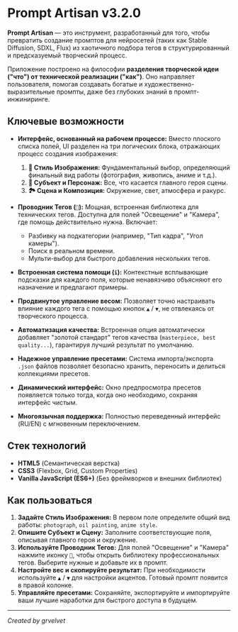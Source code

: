 # Prompt Artisan v3.2.0

**Prompt Artisan** — это инструмент, разработанный для того, чтобы превратить создание промптов для нейросетей (таких как Stable Diffusion, SDXL, Flux) из хаотичного подбора тегов в структурированный и предсказуемый творческий процесс.

Приложение построено на философии **разделения творческой идеи ("что") от технической реализации ("как")**. Оно направляет пользователя, помогая создавать богатые и художественно-выразительные промпты, даже без глубоких знаний в промпт-инжиниринге.

## Ключевые возможности

*   **Интерфейс, основанный на рабочем процессе:** Вместо плоского списка полей, UI разделен на три логических блока, отражающих процесс создания изображения:
    1.  **🎨 Стиль Изображения:** Фундаментальный выбор, определяющий финальный вид работы (фотография, живопись, аниме и т.д.).
    2.  **👤 Субъект и Персонаж:** Все, что касается главного героя сцены.
    3.  **🏞️ Сцена и Композиция:** Окружение, свет, атмосфера и ракурс.

*   **Проводник Тегов (`📖`):** Мощная, встроенная библиотека для технических тегов. Доступна для полей "Освещение" и "Камера", где помощь действительно нужна. Включает:
    *   Разбивку на подкатегории (например, "Тип кадра", "Угол камеры").
    *   Поиск в реальном времени.
    *   Мульти-выбор для быстрого добавления нескольких тегов.

*   **Встроенная система помощи (`i`):** Контекстные всплывающие подсказки для каждого поля, которые ненавязчиво объясняют его назначение и предлагают примеры.

*   **Продвинутое управление весом:** Позволяет точно настраивать влияние каждого тега с помощью кнопок `▲` / `▼`, не отвлекаясь от творческого процесса.

*   **Автоматизация качества:** Встроенная опция автоматически добавляет "золотой стандарт" тегов качества (`masterpiece, best quality...`), гарантируя лучший результат по умолчанию.

*   **Надежное управление пресетами:** Система импорта/экспорта `.json` файлов позволяет безопасно хранить, переносить и делиться коллекциями пресетов.

*   **Динамический интерфейс:** Окно предпросмотра пресетов появляется только тогда, когда оно необходимо, сохраняя интерфейс чистым.

*   **Многоязычная поддержка:** Полностью переведенный интерфейс (RU/EN) с мгновенным переключением.

## Стек технологий

*   **HTML5** (Семантическая верстка)
*   **CSS3** (Flexbox, Grid, Custom Properties)
*   **Vanilla JavaScript (ES6+)** (Без фреймворков и внешних библиотек)

## Как пользоваться

1.  **Задайте Стиль Изображения:** В первом поле определите общий вид работы: `photograph`, `oil painting`, `anime style`.
2.  **Опишите Субъект и Сцену:** Заполните соответствующие поля, описывая главного героя и окружение.
3.  **Используйте Проводник Тегов:** Для полей "Освещение" и "Камера" нажмите иконку `📖`, чтобы открыть библиотеку профессиональных тегов. Выберите нужные и добавьте их в промпт.
4.  **Настройте вес и скопируйте результат:** При необходимости используйте `▲` / `▼` для настройки акцентов. Готовый промпт появится в правой колонке.
5.  **Управляйте пресетами:** Сохраняйте, экспортируйте и импортируйте ваши лучшие наработки для быстрого доступа в будущем.

---
*Created by grvelvet*
